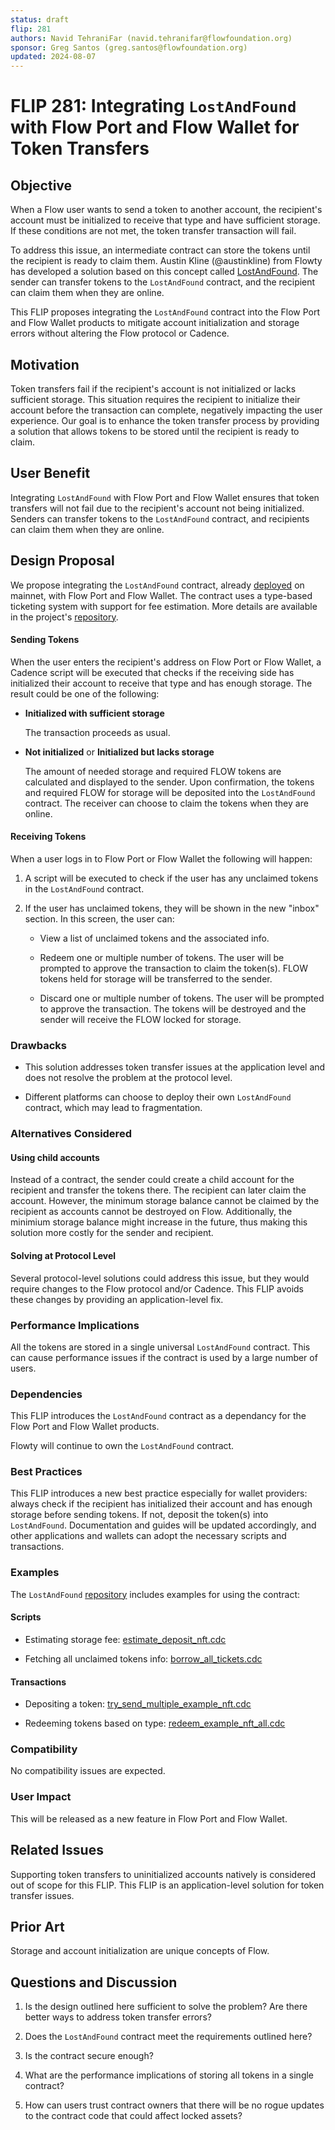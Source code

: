 ```yaml
---
status: draft
flip: 281
authors: Navid TehraniFar (navid.tehranifar@flowfoundation.org)
sponsor: Greg Santos (greg.santos@flowfoundation.org)
updated: 2024-08-07
---
```


# FLIP 281: Integrating `LostAndFound` with Flow Port and Flow Wallet for Token Transfers

## Objective

When a Flow user wants to send a token to another account, the recipient's account must be initialized to receive that type and have sufficient storage. If these conditions are not met, the token transfer transaction will fail.

To address this issue, an intermediate contract can store the tokens until the recipient is ready to claim them. Austin Kline (@austinkline) from Flowty has developed a solution based on this concept called [LostAndFound](https://github.com/Flowtyio/lost-and-found). The sender can transfer tokens to the `LostAndFound` contract, and the recipient can claim them when they are online.

This FLIP proposes integrating the `LostAndFound` contract into the Flow Port and Flow Wallet products to mitigate account initialization and storage errors without altering the Flow protocol or Cadence.

## Motivation

Token transfers fail if the recipient's account is not initialized or lacks sufficient storage. This situation requires the recipient to initialize their account before the transaction can complete, negatively impacting the user experience. Our goal is to enhance the token transfer process by providing a solution that allows tokens to be stored until the recipient is ready to claim.

## User Benefit

Integrating `LostAndFound` with Flow Port and Flow Wallet ensures that token transfers will not fail due to the recipient's account not being initialized. Senders can transfer tokens to the `LostAndFound` contract, and recipients can claim them when they are online.

## Design Proposal

We propose integrating the `LostAndFound` contract, already [deployed](https://contractbrowser.com/A.473d6a2c37eab5be.LostAndFound) on mainnet, with Flow Port and Flow Wallet. The contract uses a type-based ticketing system with support for fee estimation. More details are available in the project's [repository](https://github.com/Flowtyio/lost-and-found).

#### Sending Tokens

When the user enters the recipient's address on Flow Port or Flow Wallet, a Cadence script will be executed that checks if the receiving side has initialized their account to receive that type and has enough storage. The result could be one of the following:

- **Initialized with sufficient storage**

    The transaction proceeds as usual.

- **Not initialized** or **Initialized but lacks storage**

    The amount of needed storage and required FLOW tokens are calculated and displayed to the sender. Upon confirmation, the tokens and required FLOW for storage will be deposited into the `LostAndFound` contract. The receiver can choose to claim the tokens when they are online.

#### Receiving Tokens

When a user logs in to Flow Port or Flow Wallet the following will happen:

1. A script will be executed to check if the user has any unclaimed tokens in the `LostAndFound` contract.

2. If the user has unclaimed tokens, they will be shown in the new "inbox" section. In this screen, the user can:

    - View a list of unclaimed tokens and the associated info.

    - Redeem one or multiple number of tokens. The user will be prompted to approve the transaction to claim the token(s). FLOW tokens held for storage will be transferred to the sender.

    - Discard one or multiple number of tokens. The user will be prompted to approve the transaction. The tokens will be destroyed and the sender will receive the FLOW locked for storage.

### Drawbacks

- This solution addresses token transfer issues at the application level and does not resolve the problem at the protocol level.

- Different platforms can choose to deploy their own `LostAndFound` contract, which may lead to fragmentation.

### Alternatives Considered

#### Using child accounts

Instead of a contract, the sender could create a child account for the recipient and transfer the tokens there. The recipient can later claim the account. However, the minimum storage balance cannot be claimed by the recipient as accounts cannot be destroyed on Flow. Additionally, the minimium storage balance might increase in the future, thus making this solution more costly for the sender and recipient.

#### Solving at Protocol Level

Several protocol-level solutions could address this issue, but they would require changes to the Flow protocol and/or Cadence. This FLIP avoids these changes by providing an application-level fix.

### Performance Implications

All the tokens are stored in a single universal `LostAndFound` contract. This can cause performance issues if the contract is used by a large number of users.

### Dependencies

This FLIP introduces the `LostAndFound` contract as a dependancy for the Flow Port and Flow Wallet products.

Flowty will continue to own the `LostAndFound` contract.

### Best Practices

This FLIP introduces a new best practice especially for wallet providers: always check if the recipient has initialized their account and has enough storage before sending tokens. If not, deposit the token(s) into `LostAndFound`. Documentation and guides will be updated accordingly, and other applications and wallets can adopt the necessary scripts and transactions.

### Examples

The `LostAndFound` [repository](https://github.com/Flowtyio/lost-and-found) includes examples for using the contract:

#### Scripts

* Estimating storage fee: [estimate_deposit_nft.cdc](https://github.com/Flowtyio/lost-and-found/blob/main/scripts/lost-and-found/estimate_deposit_nft.cdc)

* Fetching all unclaimed tokens info: [borrow_all_tickets.cdc](https://github.com/Flowtyio/lost-and-found/blob/main/scripts/lost-and-found/borrow_all_tickets.cdc)

#### Transactions

* Depositing a token: [try_send_multiple_example_nft.cdc](https://github.com/Flowtyio/lost-and-found/blob/main/transactions/example-nft/try_send_multiple_example_nft.cdc)

* Redeeming tokens based on type: [redeem_example_nft_all.cdc](https://github.com/Flowtyio/lost-and-found/blob/main/transactions/example-nft/redeem_example_nft_all.cdc)

### Compatibility

No compatibility issues are expected.

### User Impact

This will be released as a new feature in Flow Port and Flow Wallet.

## Related Issues

Supporting token transfers to uninitialized accounts natively is considered out of scope for this FLIP. This FLIP is an application-level solution for token transfer issues.

## Prior Art

Storage and account initialization are unique concepts of Flow.

## Questions and Discussion

1. Is the design outlined here sufficient to solve the problem? Are there better ways to address token transfer errors?

2. Does the `LostAndFound` contract meet the requirements outlined here?

3. Is the contract secure enough?

4. What are the performance implications of storing all tokens in a single contract?

5. How can users trust contract owners that there will be no rogue updates to the contract code that could affect locked assets?